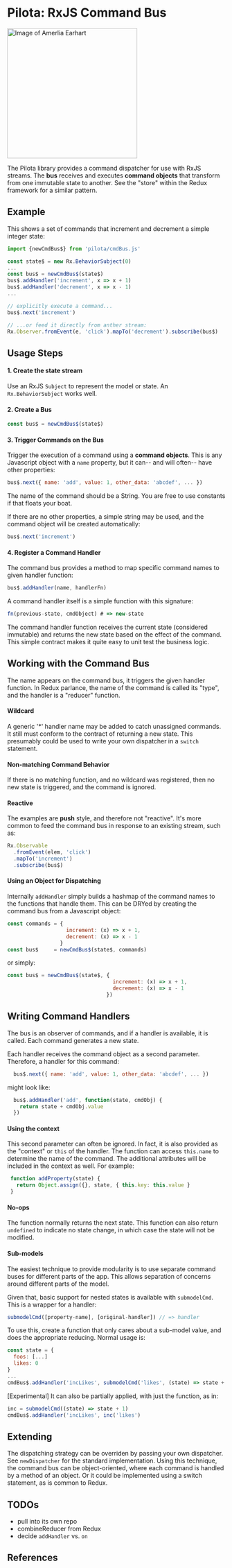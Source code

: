 # Pilota: RxJS Command Bus

<img src="http://interviewmg.ru/wp-content/uploads/2012/03/amelia-earhart-big.jpg" alt="Image of Amerlia Earhart" width="300" float="right">

The Pilota library provides a command dispatcher for use with RxJS streams. The **bus** receives and executes **command objects** that transform from one immutable state to another. See the "store" within the Redux framework for a similar pattern.

## Example

This shows a set of commands that increment and decrement a simple integer state:

```javascript
import {newCmdBus$} from 'pilota/cmdBus.js'

const state$ = new Rx.BehaviorSubject(0)
...
const bus$ = newCmdBus$(state$)
bus$.addHandler('increment', x => x + 1)
bus$.addHandler('decrement', x => x - 1)
...

// explicitly execute a command...
bus$.next('increment')

// ...or feed it directly from anther stream:
Rx.Observer.fromEvent(e, 'click').mapTo('decrement').subscribe(bus$)
```

## Usage Steps

#### 1. Create the state stream

Use an RxJS `Subject` to represent the model or state. An `Rx.BehaviorSubject` works well.

#### 2. Create a Bus
```javascript 
const bus$ = newCmdBus$(state$)
```

#### 3. Trigger Commands on the Bus

Trigger the execution of a command using a **command objects**. This is any Javascript object with a `name` property, but it can-- and will often-- have other properties:

```javascript
bus$.next({ name: 'add', value: 1, other_data: 'abcdef', ... })
```

The name of the command should be a String. You are free to use constants if that floats your boat. 

If there are no other properties, a simple string may be used, and the command object will be created automatically:

```javascript
bus$.next('increment')
```

#### 4. Register a Command Handler

The command bus provides a method to map specific command names to given handler function:

```javascript
bus$.addHandler(name, handlerFn)
```

A command handler itself is a simple function with this signature:

```javascript
fn(previous-state, cmdObject) # => new-state
```

The command handler function receives the current state (considered immutable) and returns the new state based on the effect of the command. This simple contract makes it quite easy to unit test the business logic. 

## Working with the Command Bus

The name appears on the command bus, it triggers the given handler function. In Redux parlance, the name of the command is called its "type", and the handler is a "reducer" function.

#### Wildcard

A generic '*' handler name may be added to catch unassigned commands. It still must conform to the contract of returning a new state. This presumably could be used to write your own dispatcher in a `switch` statement.

#### Non-matching Command Behavior

If there is no matching function, and no wildcard was registered, then no new state is triggered, and the command is ignored.

#### Reactive

The examples are **push** style, and therefore not "reactive". It's more common to feed the command bus in response to an existing stream, such as:

```javascript
Rx.Observable
  .fromEvent(elem, 'click')
  .mapTo('increment')
  .subscribe(bus$)
```

#### Using an Object for Dispatching

Internally `addHandler` simply builds a hashmap of the command names to the functions that handle them. This can be DRYed by creating the command bus from a Javascript object:

```javascript
const commands = {
                   increment: (x) => x + 1,
                   decrement: (x) => x - 1
                 }
const bus$     = newCmdBus$(state$, commands)
```

or simply:

```javascript
const bus$ = newCmdBus$(state$, {
                                  increment: (x) => x + 1,
                                  decrement: (x) => x - 1
                                })
```



## Writing Command Handlers

The bus is an observer of commands, and if a handler is available, it is called. Each command generates a new state.

Each handler receives the command object as a second parameter. Therefore, a handler for this command:

```javascript
  bus$.next({ name: 'add', value: 1, other_data: 'abcdef', ... })
```

might look like:

```javascript
  bus$.addHandler('add', function(state, cmdObj) {
    return state + cmdObj.value
  })
```

#### Using the context

This second parameter can often be ignored. In fact, it is also provided as the "context" or `this` of the handler. The function can access `this.name` to determine the name of the command. The additional attributes will be included in the context as well. For example:

```javascript
 function addProperty(state) {
   return Object.assign({}, state, { this.key: this.value }
 }
```


#### No-ops

The function normally returns the next state. This function can also return `undefined` to indicate no state change, in which case the state will not be modified.

#### Sub-models

The easiest technique to provide modularity is to use separate command buses for different parts of the app. This allows separation of concerns around different parts of the model.

Given that, basic support for nested states is available with  `submodelCmd`. This is a wrapper for a handler:

```javascript
submodelCmd([property-name], [original-handler]) // => handler
```

To use this, create a function that only cares about a sub-model value, and does the appropriate reducing. Normal usage is:

```javascript
const state = {
  foos: [...]
  likes: 0
}
...
cmdBus$.addHandler('incLikes', submodelCmd('likes', (state) => state + 1))
```

[Experimental] It can also be partially applied, with just the function, as in:

```javascript
inc = submodelCmd((state) => state + 1)
cmdBus$.addHandler('incLikes', inc('likes')
```


## Extending

The dispatching strategy can be overriden by passing your own dispatcher. See `newDispatcher` for the standard implementation. Using this technique, the command bus can be object-oriented, where each command is handled by a method of an object. Or it could be implemented using a switch statement, as is common to Redux.




## TODOs

* pull into its own repo
* combineReducer from Redux
* decide `addHandler` vs. `on`

## References


